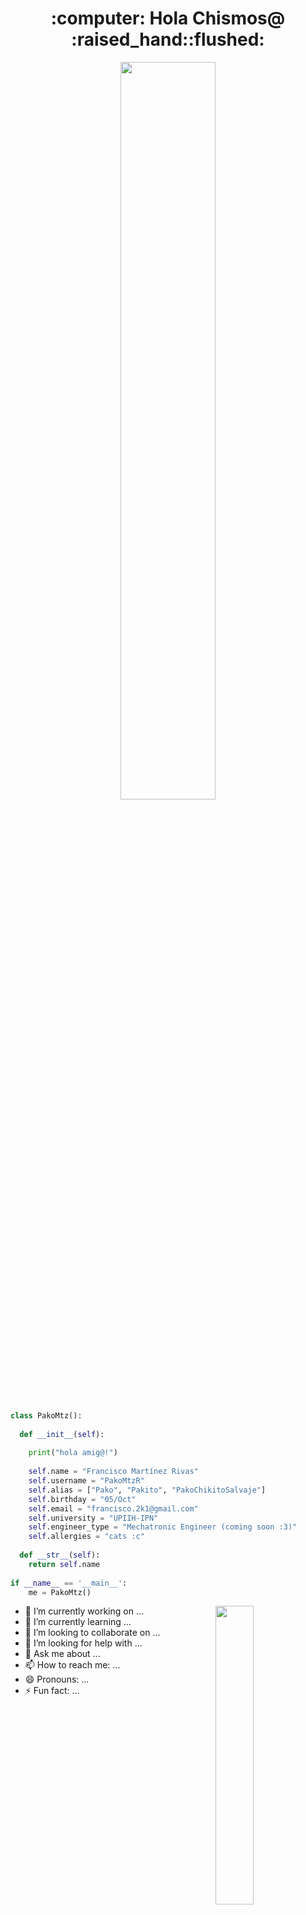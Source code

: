 <!--### Hi there 👋-->
<h1 align="center">:computer: Hola Chismos@ :raised_hand::flushed: </h1>
<p align="center" ><img src="https://c.tenor.com/8ZpbRdXPnd4AAAAC/programming-crazy.gif" width="55%"/></p>

```python
class PakoMtz():
    
  def __init__(self):
    
    print("hola amig@!")
    
    self.name = "Francisco Martínez Rivas"
    self.username = "PakoMtzR"
    self.alias = ["Pako", "Pakito", "PakoChikitoSalvaje"]
    self.birthday = "05/Oct"
    self.email = "francisco.2k1@gmail.com"
    self.university = "UPIIH-IPN"
    self.engineer_type = "Mechatronic Engineer (coming soon :3)"
    self.allergies = "cats :c"
  
  def __str__(self):
    return self.name
    
if __name__ == '__main__':
    me = PakoMtz()
```

<img src="https://pa1.narvii.com/6667/d7e8e4270e2311c9da2d2655e1c246ed878593fa_hq.gif" width="35%" align="right"/>

- 🔭 I’m currently working on ...
- 🌱 I’m currently learning ...
- 👯 I’m looking to collaborate on ...
- 🤔 I’m looking for help with ...
- 💬 Ask me about ...
- 📫 How to reach me: ...
- 😄 Pronouns: ...
- ⚡ Fun fact: ...


<!--
self.location = "Pachuca, Hgo"
![Alt Text](https://pa1.narvii.com/6667/d7e8e4270e2311c9da2d2655e1c246ed878593fa_hq.gif)
![Alt Text](https://i.pinimg.com/originals/29/6e/74/296e745761ba9f4d9f251e71442ee972.gif)
https://culturait.com.ar/wp-content/uploads/2019/11/dev.gif
https://c.tenor.com/8ZpbRdXPnd4AAAAC/programming-crazy.gif
**PakoMtzR/PakoMtzR** is a ✨ _special_ ✨ repository because its `README.md` (this file) appears on your GitHub profile.

Here are some ideas to get you started:
-->
